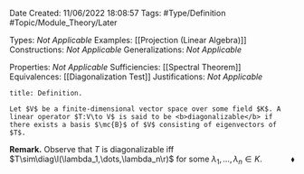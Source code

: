 <div class="topSpace"></div>

Date Created: 11/06/2022 18:08:57
Tags: #Type/Definition #Topic/Module_Theory/Later

Types: <i>Not Applicable</i>
Examples: [[Projection (Linear Algebra)]]
Constructions: <i>Not Applicable</i>
Generalizations: <i>Not Applicable</i>

Properties: <i>Not Applicable</i>
Sufficiencies: [[Spectral Theorem]]
Equivalences: [[Diagonalization Test]]
Justifications: <i>Not Applicable</i>

``` ad-Definition
title: Definition.

Let $V$ be a finite-dimensional vector space over some field $K$. A linear operator $T:V\to V$ is said to be <b>diagonalizable</b> if there exists a basis $\mc{B}$ of $V$ consisting of eigenvectors of $T$.

```

<b>Remark.</b> Observe that $T$ is diagonalizable iff $T\sim\diag\l(\lambda_1,\dots,\lambda_n\r)$ for some $\lambda_1,\dots,\lambda_n\in K$.<span style="float:right;">$\blacklozenge$</span>

